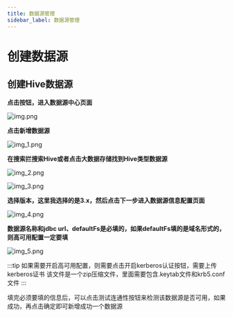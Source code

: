 ```yaml
---
title: 数据源管理
sidebar_label: 数据源管理
---
```


# 创建数据源

## 创建Hive数据源

**点击按钮，进入数据源中心页面**

![img.png](/img/readme/img.png)

**点击新增数据源**

![img_1.png](/img/readme/img_1.png)

**在搜索拦搜索Hive或者点击大数据存储找到Hive类型数据源**

![img_2.png](/img/readme/img_2.png)

![img_3.png](/img/readme/img_3.png)

**选择版本，这里我选择的是3.x，然后点击下一步进入数据源信息配置页面**

![img_4.png](/img/readme/img_4.png)


**数据源名称和jdbc url、defaultFs是必填的，如果defaultFs填的是域名形式的，则高可用配置一定要填**

![img_5.png](/img/readme/img_5.png)

:::tip
如果需要开启高可用配置，则需要点击开启kerberos认证按钮，需要上传kerberos证书
该文件是一个zip压缩文件，里面需要包含.keytab文件和krb5.conf文件
:::

填完必须要填的信息后，可以点击测试连通性按钮来检测该数据源是否可用，如果成功，再点击确定即可新增成功一个数据源

